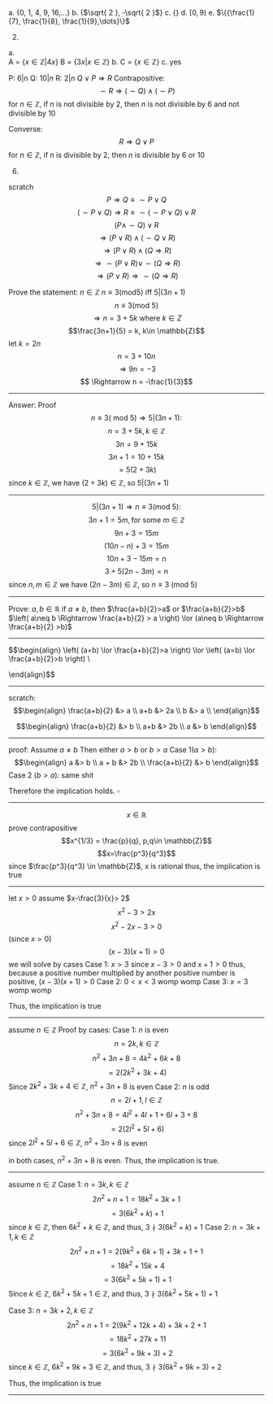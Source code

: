a.
{0, 1, 4, 9, 16,...}
b.
{$\sqrt{ 2 }, -\sqrt{ 2 }$}
c.
{}
d.
$[0,9)$
e.
$\{{\frac{1}{7}, \frac{1}{8}, \frac{1}{9},\dots}\}$

2.
a.\
A = $\{x\in \mathbb{Z}|4x\}$
B = $\{3x| x\in \mathbb{Z}\}$
b.
C = $\{x \in \mathbb{Z}\}$
c.
yes

P: $6| n$
Q: $10 | n$
R: $2|n$
$Q \lor P \Rightarrow R$
Contrapositive:
$$\sim R \Rightarrow (\sim Q) \land (\sim P)$$
for $n \in \mathbb{Z}$, if $n$ is not divisible by 2, then $n$ is not divisible by 6 and not divisible by 10

Converse:
$$R \Rightarrow Q \lor P$$
for $n \in \mathbb{Z}$, if $n$ is divisible by 2, then $n$ is divisible by 6 or 10


6.
scratch
$$P\Rightarrow Q \equiv \sim P \lor Q$$
$$(\sim P\lor Q) \Rightarrow R \equiv \sim(\sim P\lor Q)\lor R$$
$$(P\land \sim Q)\lor R$$
$$\Rightarrow (P \lor R) \land (\sim Q \lor R)$$
$$\Rightarrow (P \lor R) \land (Q\Rightarrow R)$$
$$\Rightarrow \sim(P\lor R) \lor \sim(Q\Rightarrow R)$$
$$\Rightarrow (P\lor R) \Rightarrow \sim(Q\Rightarrow R)$$

Prove the statement: $n\in\mathbb{Z}$ $n \equiv 3 (\text{mod} 5)$ iff $5 | (3n+1)$
$$n \equiv 3 (\text{mod }5)$$
$$\Rightarrow n = 3+ 5k \text{ where } k\in Z$$
$$\frac{3n+1}{5} = k, k\in \mathbb{Z}$$
let $k = 2n$
$$n = 3 + 10n$$
$$\Rightarrow 9n= -3$$
$$ \Rightarrow n = -\frac{1}{3}$$
___
Answer: Proof
$$n \equiv 3 (\text{ mod } 5) \Rightarrow 5 | (3n+1):$$
$$n = 3 + 5k, k \in \mathbb{Z}$$
$$3n = 9 + 15k$$
$$3n+1 = 10+15k$$
$$= 5(2+3k)$$
since $k \in \mathbb{Z}$, we have $(2+3k) \in \mathbb{Z}$, so $5 | (3n+1)$

___
$$5 | (3n+1) \Rightarrow n \equiv 3 (\text{mod 5}):$$
$$3n+1 = 5m, \text{for some } m \in \mathbb{Z}$$
$$9n + 3 = 15m$$
$$(10n  -n) + 3 = 15m$$
$$10n+3 -15m = n$$
$$3 + 5(2n-3m) = n$$
since $n, m \in \mathbb{Z}$ we have $(2n-3m) \in \mathbb{Z}$, so $n \equiv 3 \text{ (mod 5)}$
___

Prove:
$a, b \in \mathbb{R}$
if $a\neq b$, then $\frac{a+b}{2}>a$ or $\frac{a+b}{2}>b$
$\left( a\neq b \Rightarrow \frac{a+b}{2} > a \right) \lor (a\neq b \Rightarrow \frac{a+b}{2} >b)$ 
___
$$\begin{align}
\left( (a=b) \lor \frac{a+b}{2}>a \right) \lor \left( (a=b) \lor \frac{a+b}{2}>b \right) \\

\end{align}$$
___
scratch:
$$\begin{align}
\frac{a+b}{2} &> a \\
a+b &> 2a \\
b &> a \\
\end{align}$$

$$\begin{align}
\frac{a+b}{2} &> b \\
a+b &> 2b \\
a &> b
\end{align}$$
___
proof:
Assume $a\neq b$
Then either $a>b$ or $b>a$
Case 1$(a>b):$
$$\begin{align}
a &> b \\
a + b &> 2b \\
\frac{a+b}{2} &> b
\end{align}$$
Case 2 ($b>a$): 
same shit

Therefore the implication holds. $\square$

---
$$x \in \mathbb{R}$$
prove contrapositive
$$x^{1/3} = \frac{p}{q}, p,q\in \mathbb{Z}$$
$$x=\frac{p^3}{q^3}$$
since $\frac{p^3}{q^3} \in \mathbb{Z}$, x is rational
thus, the implication is true

---
let $x>0$
assume $x-\frac{3}{x}> 2$
$$x^2-3>2x$$
$$x^2-2x-3>0$$ (since $x>0$)
$$(x-3)(x+1)>0$$
we will solve by cases
Case 1: $x > 3$
since $x-3 >0$ and $x+1 > 0$
thus, because a positive number multiplied by another positive number is positive, $(x-3)(x+1)>0$
Case 2: $0<x<3$
womp womp
Case 3: $x = 3$
womp womp

Thus, the implication is true

---
assume $n\in\mathbb{Z}$
Proof by cases:
Case 1: $n$ is even
$$n = 2k, k \in \mathbb{Z}$$
$$n^2+3n+8=4k^2+6k+8$$
$$=2(2k^2+3k+4)$$
Since $2k^2+3k+4\in\mathbb{Z}$, $n^2+3n+8$ is even
Case 2: $n$ is odd
$$ n = 2l + 1, l \in \mathbb{Z}$$
$$n^2+3n+8 = 4l^2+4l+1+6l+3+8$$
$$=2(2l^2+5l+6)$$
since $2l^2+5l+6 \in \mathbb{Z}$, $n^2+3n+8$ is even

in both cases, $n^2+3n+8$ is even. Thus, the implication is true.

---


assume $n \in \mathbb{Z}$
Case 1: $n = 3k, k \in \mathbb{Z}$
$$2n^2+n+1=18k^2+3k+1$$
$$=3(6k^2+k)+1$$
since $k \in \mathbb{Z}$, then $6k^2+k \in \mathbb{Z}$, and thus, $3 \nmid 3(6k^2+k)+1$ 
Case 2: $n = 3k+1, k \in\mathbb{Z}$
$$2n^2+n+1 = 2(9k^2+6k+1)+3k+1+1$$
$$=18k^2+15k+4$$
$$=3(6k^2+5k+1)+1$$
Since $k \in \mathbb{Z}$, $6k^2+5k+1 \in \mathbb{Z}$, and thus, $3 \nmid 3(6k^2+5k+1)+1$ 

Case 3: $n = 3k+2, k\in \mathbb{Z}$
$$2n^2+n+1 = 2(9k^2+12k+4)+3k+2+1$$
$$=18k^2+27k+11$$
$$=3(6k^2+9k+3)+2$$
since $k \in \mathbb{Z}$, $6k^2+9k+3 \in \mathbb{Z}$, and thus, $3 \nmid 3(6k^2+9k+3)+2$

Thus, the implication is true

---




